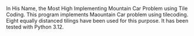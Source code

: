 In His Name, the Most High
Implementing Mountain Car Problem using Tile Coding.
This program implements Maountain Car problem using tilecoding. Eight equally distanced tilings have been used
for this purpose. It has been tested with Python 3.12.
